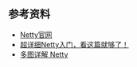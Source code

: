 ## 参考资料

* [Netty官网](https://netty.io/)
* [超详细Netty入门，看这篇就够了！](https://developer.aliyun.com/article/769587)
* [多图详解 Netty](https://anye3210.github.io/2021/08/22/%E5%A4%9A%E5%9B%BE%E8%AF%A6%E8%A7%A3-Netty/)
